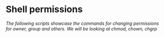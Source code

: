 # __Shell permissions__

_The following scripts showcase the commands for changing permissions for owner, group and others._
_We will be looking at chmod, chown, chgrp_
